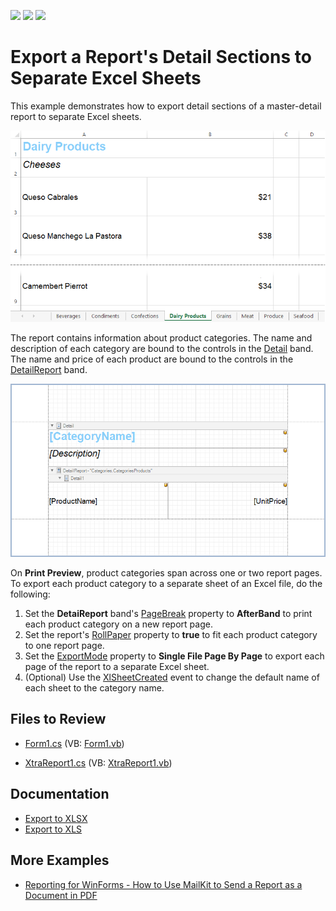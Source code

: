 <!-- default badges list -->
![](https://img.shields.io/endpoint?url=https://codecentral.devexpress.com/api/v1/VersionRange/128600913/2022.2)
[![](https://img.shields.io/badge/Open_in_DevExpress_Support_Center-FF7200?style=flat-square&logo=DevExpress&logoColor=white)](https://supportcenter.devexpress.com/ticket/details/E1352)
[![](https://img.shields.io/badge/📖_How_to_use_DevExpress_Examples-e9f6fc?style=flat-square)](https://docs.devexpress.com/GeneralInformation/403183)
<!-- default badges end -->
# Export a Report's Detail Sections to Separate Excel Sheets

This example demonstrates how to export detail sections of a master-detail report to separate Excel sheets.

![](Images/export-different-report-groups-to-separate-excel-sheets.png)

The report contains information about product categories. The name and description of each category are bound to the controls in the
[Detail](https://docs.devexpress.com/XtraReports/DevExpress.XtraReports.UI.DetailBand) band. The name and price of each product are
bound to the controls in the [DetailReport](https://docs.devexpress.com/XtraReports/DevExpress.XtraReports.UI.DetailReportBand) band.

![](Images/report-layout.png)

On **Print Preview**, product categories span across one or two report pages. To export each product category to a separate sheet of an Excel file, do the following:

1. Set the **DetaiReport** band's [PageBreak](https://docs.devexpress.com/XtraReports/DevExpress.XtraReports.UI.Band.PageBreak) property to **AfterBand** to print each product category on a new report page.
2. Set the report's [RollPaper](https://docs.devexpress.com/XtraReports/DevExpress.XtraReports.UI.XtraReport.RollPaper) property to **true** to fit each product category to one report page.
3. Set the [ExportMode](https://docs.devexpress.com/CoreLibraries/DevExpress.XtraPrinting.XlsxExportMode) property to **Single File Page By Page** to export each page of the report to a separate Excel sheet.
4. (Optional) Use the [XlSheetCreated](https://docs.devexpress.com/CoreLibraries/DevExpress.XtraPrinting.PrintingSystemBase.XlSheetCreated) event to change the default name of each sheet to the category name.

## Files to Review

* [Form1.cs](CS/reporting-example-export/Form1.cs) (VB: [Form1.vb](VB/reporting-example-export/Form1.vb))

* [XtraReport1.cs](CS/reporting-example-export/XtraReport1.cs) (VB: [XtraReport1.vb](VB/reporting-example-export/XtraReport1.vb))


## Documentation

* [Export to XLSX](https://docs.devexpress.com/XtraReports/6284)
* [Export to XLS](https://docs.devexpress.com/XtraReports/2579)

## More Examples

- [Reporting for WinForms - How to Use MailKit to Send a Report as a Document in PDF](https://github.com/DevExpress-Examples/reporting-winforms-mailkit-email-report-pdf)


